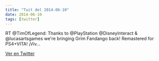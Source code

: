 ```yaml
---
title: "Tuit del 2014-06-10"
date: 2014-06-10
tags: [twitter]
---
```


RT @TimOfLegend: Thanks to @PlayStation @DisneyInteract  &amp; @lucasartsgames we're bringing Grim Fandango back! Remastered for PS4+VITA! ¡Viv…



[Ver en Twitter](https://twitter.com/i/web/status/476246026299650048)
